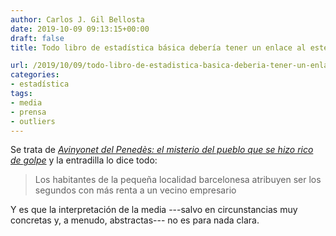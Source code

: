 ```yaml
---
author: Carlos J. Gil Bellosta
date: 2019-10-09 09:13:15+00:00
draft: false
title: Todo libro de estadística básica debería tener un enlace al este artículo

url: /2019/10/09/todo-libro-de-estadistica-basica-deberia-tener-un-enlace-al-este-articulo/
categories:
- estadística
tags:
- media
- prensa
- outliers
---
```


Se trata de _[Avinyonet del Penedès: el misterio del pueblo que se hizo rico de golpe](https://elpais.com/economia/2019/10/01/actualidad/1569960947_887006.html)_ y la entradilla lo dice todo:

>Los habitantes de la pequeña localidad barcelonesa atribuyen ser los segundos con más renta a un vecino empresario

Y es que la interpretación de la media ---salvo en circunstancias muy concretas y, a menudo, abstractas--- no es para nada clara.